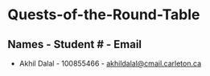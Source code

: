 # Quests-of-the-Round-Table

## Names - Student # - Email

* Akhil Dalal - 100855466 - akhildalal@cmail.carleton.ca 